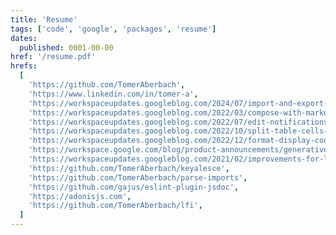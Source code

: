 ```yaml
---
title: 'Resume'
tags: ['code', 'google', 'packages', 'resume']
dates:
  published: 0001-00-00
href: '/resume.pdf'
hrefs:
  [
    'https://github.com/TomerAberbach',
    'https://www.linkedin.com/in/tomer-a',
    'https://workspaceupdates.googleblog.com/2024/07/import-and-export-markdown-in-google-docs.html',
    'https://workspaceupdates.googleblog.com/2022/03/compose-with-markdown-in-google-docs-on.html',
    'https://workspaceupdates.googleblog.com/2022/07/edit-notifications-for-document-content-changes.html',
    'https://workspaceupdates.googleblog.com/2022/10/split-table-cells-in-google-docs.html',
    'https://workspaceupdates.googleblog.com/2022/12/format-display-code-google-docs.html',
    'https://workspace.google.com/blog/product-announcements/generative-ai',
    'https://workspaceupdates.googleblog.com/2021/02/improvements-for-locating-new-comments-important-conversations-google-docs.html',
    'https://github.com/TomerAberbach/keyalesce',
    'https://github.com/TomerAberbach/parse-imports',
    'https://github.com/gajus/eslint-plugin-jsdoc',
    'https://adonisjs.com',
    'https://github.com/TomerAberbach/lfi',
  ]
---
```

